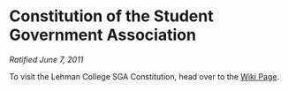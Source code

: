 # Constitution of the Student Government Association
_Ratified June 7, 2011_

To visit the Lehman College SGA Constitution, head over to the [Wiki Page](https://github.com/lehmansga/Constitution/wiki).
